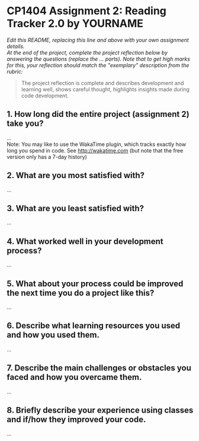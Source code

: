 # CP1404 Assignment 2: Reading Tracker 2.0 by YOURNAME

_Edit this README, replacing this line and above with your own assignment details._  
_At the end of the project, complete the project reflection below by answering the questions (replace the ... parts)._
_Note that to get high marks for this, your reflection should match the "exemplary" description from the rubric:_

> The project reflection is complete and describes development and learning well, shows careful thought, highlights insights made during code development.


## 1. How long did the entire project (assignment 2) take you?
...  
Note: You may like to use the WakaTime plugin, which tracks exactly how long you spend in code. See http://wakatime.com (but note that the free version only has a 7-day history)

## 2. What are you most satisfied with?
...

## 3. What are you least satisfied with?
...

## 4. What worked well in your development process?
...

## 5. What about your process could be improved the next time you do a project like this?
...

## 6. Describe what learning resources you used and how you used them.
...

## 7. Describe the main challenges or obstacles you faced and how you overcame them.
... 

## 8. Briefly describe your experience using classes and if/how they improved your code.
...